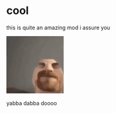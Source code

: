 # cool
this is quite an amazing mod i assure you

<img src="logo.png" width="150" alt="the mod's logo" />

yabba dabba doooo
